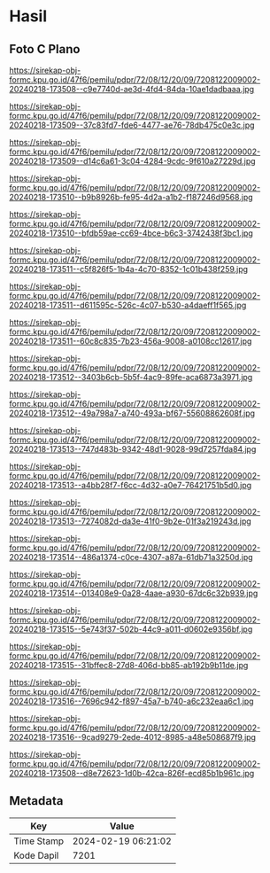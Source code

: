 # Hasil

## Foto C Plano

https://sirekap-obj-formc.kpu.go.id/47f6/pemilu/pdpr/72/08/12/20/09/7208122009002-20240218-173508--c9e7740d-ae3d-4fd4-84da-10ae1dadbaaa.jpg

https://sirekap-obj-formc.kpu.go.id/47f6/pemilu/pdpr/72/08/12/20/09/7208122009002-20240218-173509--37c83fd7-fde6-4477-ae76-78db475c0e3c.jpg

https://sirekap-obj-formc.kpu.go.id/47f6/pemilu/pdpr/72/08/12/20/09/7208122009002-20240218-173509--d14c6a61-3c04-4284-9cdc-9f610a27229d.jpg

https://sirekap-obj-formc.kpu.go.id/47f6/pemilu/pdpr/72/08/12/20/09/7208122009002-20240218-173510--b9b8926b-fe95-4d2a-a1b2-f187246d9568.jpg

https://sirekap-obj-formc.kpu.go.id/47f6/pemilu/pdpr/72/08/12/20/09/7208122009002-20240218-173510--bfdb59ae-cc69-4bce-b6c3-3742438f3bc1.jpg

https://sirekap-obj-formc.kpu.go.id/47f6/pemilu/pdpr/72/08/12/20/09/7208122009002-20240218-173511--c5f826f5-1b4a-4c70-8352-1c01b438f259.jpg

https://sirekap-obj-formc.kpu.go.id/47f6/pemilu/pdpr/72/08/12/20/09/7208122009002-20240218-173511--d611595c-526c-4c07-b530-a4daeff1f565.jpg

https://sirekap-obj-formc.kpu.go.id/47f6/pemilu/pdpr/72/08/12/20/09/7208122009002-20240218-173511--60c8c835-7b23-456a-9008-a0108cc12617.jpg

https://sirekap-obj-formc.kpu.go.id/47f6/pemilu/pdpr/72/08/12/20/09/7208122009002-20240218-173512--3403b6cb-5b5f-4ac9-89fe-aca6873a3971.jpg

https://sirekap-obj-formc.kpu.go.id/47f6/pemilu/pdpr/72/08/12/20/09/7208122009002-20240218-173512--49a798a7-a740-493a-bf67-55608862608f.jpg

https://sirekap-obj-formc.kpu.go.id/47f6/pemilu/pdpr/72/08/12/20/09/7208122009002-20240218-173513--747d483b-9342-48d1-9028-99d7257fda84.jpg

https://sirekap-obj-formc.kpu.go.id/47f6/pemilu/pdpr/72/08/12/20/09/7208122009002-20240218-173513--a4bb28f7-f6cc-4d32-a0e7-76421751b5d0.jpg

https://sirekap-obj-formc.kpu.go.id/47f6/pemilu/pdpr/72/08/12/20/09/7208122009002-20240218-173513--7274082d-da3e-41f0-9b2e-01f3a219243d.jpg

https://sirekap-obj-formc.kpu.go.id/47f6/pemilu/pdpr/72/08/12/20/09/7208122009002-20240218-173514--486a1374-c0ce-4307-a87a-61db71a3250d.jpg

https://sirekap-obj-formc.kpu.go.id/47f6/pemilu/pdpr/72/08/12/20/09/7208122009002-20240218-173514--013408e9-0a28-4aae-a930-67dc6c32b939.jpg

https://sirekap-obj-formc.kpu.go.id/47f6/pemilu/pdpr/72/08/12/20/09/7208122009002-20240218-173515--5e743f37-502b-44c9-a011-d0602e9356bf.jpg

https://sirekap-obj-formc.kpu.go.id/47f6/pemilu/pdpr/72/08/12/20/09/7208122009002-20240218-173515--31bffec8-27d8-406d-bb85-ab192b9b11de.jpg

https://sirekap-obj-formc.kpu.go.id/47f6/pemilu/pdpr/72/08/12/20/09/7208122009002-20240218-173516--7696c942-f897-45a7-b740-a6c232eaa6c1.jpg

https://sirekap-obj-formc.kpu.go.id/47f6/pemilu/pdpr/72/08/12/20/09/7208122009002-20240218-173516--9cad9279-2ede-4012-8985-a48e508687f9.jpg

https://sirekap-obj-formc.kpu.go.id/47f6/pemilu/pdpr/72/08/12/20/09/7208122009002-20240218-173508--d8e72623-1d0b-42ca-826f-ecd85b1b961c.jpg


## Metadata

| Key        | Value               |
| ---------- | ------------------- |
| Time Stamp | 2024-02-19 06:21:02 |
| Kode Dapil | 7201                |



